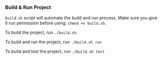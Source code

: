 ### Build & Run Project

`build.sh` script will automate the build and run process. Make sure you give it run permission before using: `chmod +x build.sh`.

To build the project, run `./build.sh`.

To build and run the project, run `./build.sh run`

To build and test the project, run `./build.sh test`
